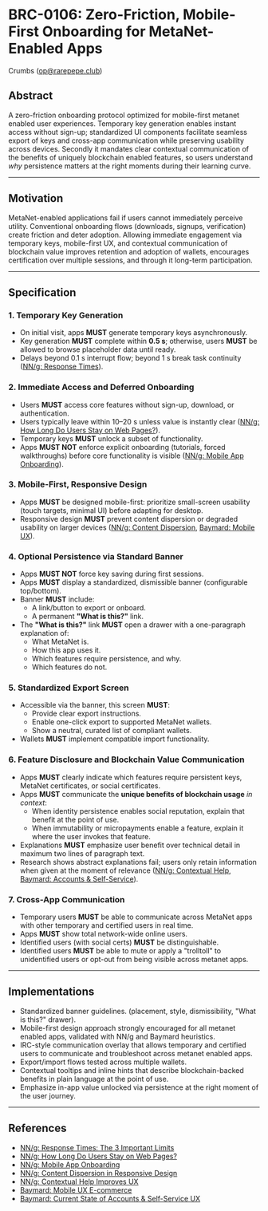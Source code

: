 # BRC-0106: Zero-Friction, Mobile-First Onboarding for MetaNet-Enabled Apps

Crumbs (op@rarepepe.club)

## Abstract
A zero-friction onboarding protocol optimized for mobile-first metanet enabled user experiences. Temporary key generation enables instant access without sign-up; standardized UI components facilitate seamless export of keys and cross-app communication while preserving usability across devices. Secondly it mandates clear contextual communication of the benefits of uniquely blockchain enabled features, so users understand *why* persistence matters at the right moments during their learning curve.

---

## Motivation
MetaNet-enabled applications fail if users cannot immediately perceive utility. Conventional onboarding flows (downloads, signups, verification) create friction and deter adoption. Allowing immediate engagement via temporary keys, mobile-first UX, and contextual communication of blockchain value improves retention and adoption of wallets, encourages certification over multiple sessions, and through it long-term participation.

---

## Specification

### 1. Temporary Key Generation
- On initial visit, apps **MUST** generate temporary keys asynchronously.
- Key generation **MUST** complete within **0.5 s**; otherwise, users **MUST** be allowed to browse placeholder data until ready.
- Delays beyond 0.1 s interrupt flow; beyond 1 s break task continuity ([NN/g: Response Times](https://www.nngroup.com/articles/response-times-3-important-limits/)).

### 2. Immediate Access and Deferred Onboarding
- Users **MUST** access core features without sign-up, download, or authentication.
- Users typically leave within 10–20 s unless value is instantly clear ([NN/g: How Long Do Users Stay on Web Pages?](https://www.nngroup.com/articles/how-long-do-users-stay-on-web-pages/)).
- Temporary keys **MUST** unlock a subset of functionality.
- Apps **MUST NOT** enforce explicit onboarding (tutorials, forced walkthroughs) before core functionality is visible ([NN/g: Mobile App Onboarding](https://www.nngroup.com/articles/mobile-app-onboarding/)).

### 3. Mobile-First, Responsive Design
- Apps **MUST** be designed mobile-first: prioritize small-screen usability (touch targets, minimal UI) before adapting for desktop.
- Responsive design **MUST** prevent content dispersion or degraded usability on larger devices ([NN/g: Content Dispersion](https://www.nngroup.com/articles/content-dispersion/), [Baymard: Mobile UX](https://baymard.com/blog/mobile-ux-ecommerce)).

### 4. Optional Persistence via Standard Banner
- Apps **MUST NOT** force key saving during first sessions.
- Apps **MUST** display a standardized, dismissible banner (configurable top/bottom).
- Banner **MUST** include:
  - A link/button to export or onboard.
  - A permanent **"What is this?"** link.
- The **"What is this?"** link **MUST** open a drawer with a one-paragraph explanation of:
  - What MetaNet is.
  - How this app uses it.
  - Which features require persistence, and why.
  - Which features do not.

### 5. Standardized Export Screen
- Accessible via the banner, this screen **MUST**:
  - Provide clear export instructions.
  - Enable one-click export to supported MetaNet wallets.
  - Show a neutral, curated list of compliant wallets.
- Wallets **MUST** implement compatible import functionality.

### 6. Feature Disclosure and Blockchain Value Communication
- Apps **MUST** clearly indicate which features require persistent keys, MetaNet certificates, or social certificates.
- Apps **MUST** communicate the **unique benefits of blockchain usage** *in context*:
  - When identity persistence enables social reputation, explain that benefit at the point of use.
  - When immutability or micropayments enable a feature, explain it where the user invokes that feature.
- Explanations **MUST** emphasize user benefit over technical detail in maximum two lines of paragraph text.
- Research shows abstract explanations fail; users only retain information when given at the moment of relevance ([NN/g: Contextual Help](https://www.nngroup.com/articles/contextual-help/), [Baymard: Accounts & Self-Service](https://baymard.com/blog/current-state-accounts-selfservice)).

### 7. Cross-App Communication
- Temporary users **MUST** be able to communicate across MetaNet apps with other temporary and certified users in real time.
- Apps **MUST** show total network-wide online users.
- Identified users (with social certs) **MUST** be distinguishable.
- Identified users **MUST** be able to mute or apply a "trolltoll" to unidentified users or opt-out from being visible across metanet apps.

---

## Implementations
- Standardized banner guidelines. (placement, style, dismissibility, "What is this?" drawer).
- Mobile-first design approach strongly encouraged for all metanet enabled apps, validated with NN/g and Baymard heuristics.
- IRC-style communication overlay that allows temporary and certified users to communicate and troubleshoot across metanet enabled apps.
- Export/import flows tested across multiple wallets.
- Contextual tooltips and inline hints that describe blockchain-backed benefits in plain language at the point of use.
- Emphasize in-app value unlocked via persistence at the right moment of the user journey.

---

## References
- [NN/g: Response Times: The 3 Important Limits](https://www.nngroup.com/articles/response-times-3-important-limits/)
- [NN/g: How Long Do Users Stay on Web Pages?](https://www.nngroup.com/articles/how-long-do-users-stay-on-web-pages/)
- [NN/g: Mobile App Onboarding](https://www.nngroup.com/articles/mobile-app-onboarding/)
- [NN/g: Content Dispersion in Responsive Design](https://www.nngroup.com/articles/content-dispersion/)
- [NN/g: Contextual Help Improves UX](https://www.nngroup.com/articles/contextual-help/)
- [Baymard: Mobile UX E-commerce](https://baymard.com/blog/mobile-ux-ecommerce)
- [Baymard: Current State of Accounts & Self-Service UX](https://baymard.com/blog/current-state-accounts-selfservice)
